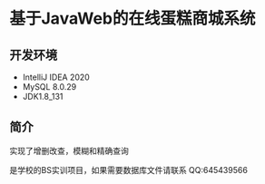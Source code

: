 # 基于JavaWeb的在线蛋糕商城系统
## 开发环境
+ IntelliJ IDEA 2020
+ MySQL 8.0.29
+ JDK1.8_131
## 简介
实现了增删改查，模糊和精确查询

是学校的BS实训项目，如果需要数据库文件请联系 QQ:645439566
